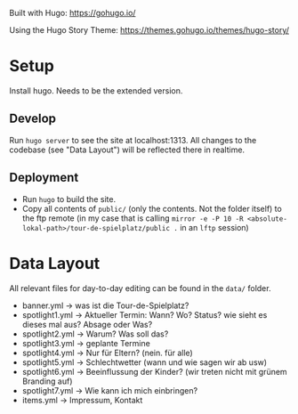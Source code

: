 
Built with Hugo: https://gohugo.io/

Using the Hugo Story Theme: https://themes.gohugo.io/themes/hugo-story/

# Setup

Install hugo. Needs to be the extended version.

## Develop

Run `hugo server` to see the site at localhost:1313. All changes to the codebase (see "Data Layout") will be reflected there in realtime.

## Deployment

* Run `hugo` to build the site.
* Copy all contents of `public/` (only the contents. Not the folder itself) to the ftp remote (in my case that is calling `mirror -e -P 10 -R <absolute-lokal-path>/tour-de-spielplatz/public .` in an `lftp` session)

# Data Layout

All relevant files for day-to-day editing can be found in the `data/` folder.

* banner.yml -> was ist die Tour-de-Spielplatz?
* spotlight1.yml -> Aktueller Termin: Wann? Wo? Status? wie sieht es dieses mal aus? Absage oder Was?
* spotlight2.yml -> Warum? Was soll das?
* spotlight3.yml -> geplante Termine
* spotlight4.yml -> Nur für Eltern? (nein. für alle)
* spotlight5.yml -> Schlechtwetter (wann und wie sagen wir ab usw)
* spotlight6.yml -> Beeinflussung der Kinder? (wir treten nicht mit grünem Branding auf)
* spotlight7.yml -> Wie kann ich mich einbringen?
* items.yml -> Impressum, Kontakt
